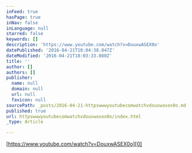 ```yaml
---
inFeed: true
hasPage: true
inNav: false
inLanguage: null
starred: false
keywords: []
description: 'https://www.youtube.com/watch?v=DouxwASEX0o'
datePublished: '2016-04-21T18:04:38.047Z'
dateModified: '2016-04-21T18:03:33.080Z'
title: ''
author: []
authors: []
publisher:
  name: null
  domain: null
  url: null
  favicon: null
sourcePath: _posts/2016-04-21-httpswwwyoutubecomwatchvdouxwasex0o.md
published: true
url: httpswwwyoutubecomwatchvdouxwasex0o/index.html
_type: Article

---
```

[https://www.youtube.com/watch?v=DouxwASEX0o][0]


[0]: https://www.youtube.com/watch?v=DouxwASEX0o